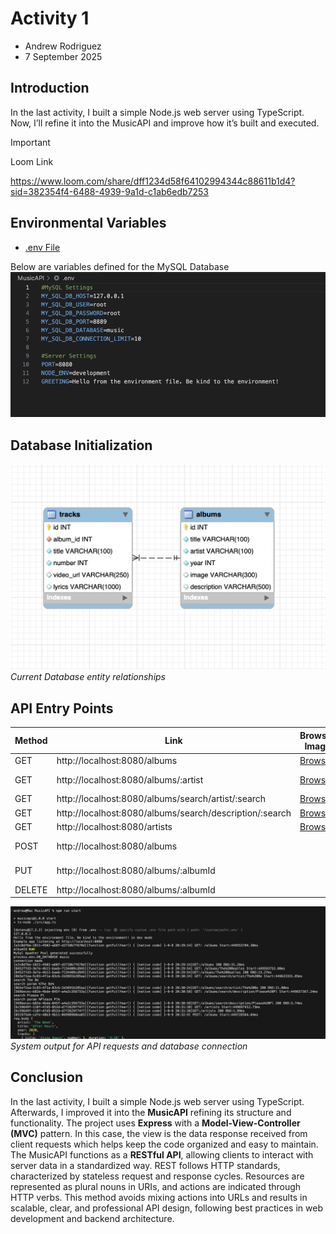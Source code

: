 # Activity 1

- Andrew Rodriguez
- 7 September 2025

## Introduction
In the last activity, I built a simple Node.js web server using TypeScript. Now, I’ll refine it into the MusicAPI and improve how it’s built and executed. 


> [!Important] 
> Loom Link

 https://www.loom.com/share/dff1234d58f64102994344c88611b1d4?sid=382354f4-6488-4939-9a1d-c1ab6edb7253

 ## Environmental Variables
 - [.env File](../../MusicAPI/.env)

 Below are variables defined for the MySQL Database
 ![env File](../images/env.png)

 ## Database Initialization
 ![ER Diagram](../images/1-er.png)
 *Current Database entity relationships*

 ## API Entry Points
 |Method|Link|Browser Image|Postman Image|Path Variable / Body|
|--|--|--|--|--|
|GET|http://localhost:8080/albums|[Browser](../images/1-:albums.png)|[Postman](../images/1P.png)||
|GET|http://localhost:8080/albums/:artist|[Browser](../images/1-:albums:search.png)|[Postman](../images/2P.png)|artist="The Beatles"|
|GET|http://localhost:8080/albums/search/artist/:search|[Browser](../images/1-:albums:search:artist:search.png)|[Postman](../images/3P.png)|search="The"|
|GET|http://localhost:8080/albums/search/description/:search|[Browser](../images/:albums:search:description:search.png)|[Postman](../images/4P.png)|search="Please"|
|GET|http://localhost:8080/artists|[Browser](../images/1-:artists.png)|[Postman](../images/artistsP.png)||
|POST|http://localhost:8080/albums||[Postman](../images/postP.png)|[Create Album Request](createAlbum.json)|
|PUT|http://localhost:8080/albums/:albumId||[Postman](../images/putP.png)|[Update Album Request](updateAlbum.json)|
|DELETE|http://localhost:8080/albums/:albumId||[Postman](../images/delP.png)|albumId=26|

![System Output](../images/systemoutput.png)
*System output for API requests and database connection*

## Conclusion

In the last activity, I built a simple Node.js web server using TypeScript. Afterwards, I improved it into the **MusicAPI** refining its structure and functionality. The project uses **Express** with a **Model-View-Controller (MVC)** pattern. In this case, the view is the data response received from client requests which helps keep the code organized and easy to maintain. The MusicAPI functions as a **RESTful API**, allowing clients to interact with server data in a standardized way. REST follows HTTP standards, characterized by stateless request and response cycles. Resources are represented as plural nouns in URIs, and actions are indicated through HTTP verbs. This method avoids mixing actions into URLs and results in scalable, clear, and professional API design, following best practices in web development and backend architecture.
